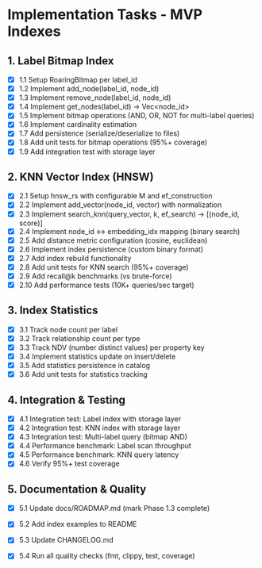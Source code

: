 # Implementation Tasks - MVP Indexes

## 1. Label Bitmap Index

- [x] 1.1 Setup RoaringBitmap per label_id
- [x] 1.2 Implement add_node(label_id, node_id)
- [x] 1.3 Implement remove_node(label_id, node_id)
- [x] 1.4 Implement get_nodes(label_id) → Vec<node_id>
- [x] 1.5 Implement bitmap operations (AND, OR, NOT for multi-label queries)
- [x] 1.6 Implement cardinality estimation
- [x] 1.7 Add persistence (serialize/deserialize to files)
- [x] 1.8 Add unit tests for bitmap operations (95%+ coverage)
- [x] 1.9 Add integration test with storage layer

## 2. KNN Vector Index (HNSW)

- [x] 2.1 Setup hnsw_rs with configurable M and ef_construction
- [x] 2.2 Implement add_vector(node_id, vector) with normalization
- [x] 2.3 Implement search_knn(query_vector, k, ef_search) → [(node_id, score)]
- [x] 2.4 Implement node_id ↔ embedding_idx mapping (binary search)
- [x] 2.5 Add distance metric configuration (cosine, euclidean)
- [x] 2.6 Implement index persistence (custom binary format)
- [x] 2.7 Add index rebuild functionality
- [x] 2.8 Add unit tests for KNN search (95%+ coverage)
- [x] 2.9 Add recall@k benchmarks (vs brute-force)
- [x] 2.10 Add performance tests (10K+ queries/sec target)

## 3. Index Statistics

- [x] 3.1 Track node count per label
- [x] 3.2 Track relationship count per type
- [x] 3.3 Track NDV (number distinct values) per property key
- [x] 3.4 Implement statistics update on insert/delete
- [x] 3.5 Add statistics persistence in catalog
- [x] 3.6 Add unit tests for statistics tracking

## 4. Integration & Testing

- [x] 4.1 Integration test: Label index with storage layer
- [x] 4.2 Integration test: KNN index with storage layer
- [x] 4.3 Integration test: Multi-label query (bitmap AND)
- [x] 4.4 Performance benchmark: Label scan throughput
- [x] 4.5 Performance benchmark: KNN query latency
- [x] 4.6 Verify 95%+ test coverage

## 5. Documentation & Quality

- [x] 5.1 Update docs/ROADMAP.md (mark Phase 1.3 complete)
- [x] 5.2 Add index examples to README
- [x] 5.3 Update CHANGELOG.md
- [x] 5.4 Run all quality checks (fmt, clippy, test, coverage)

